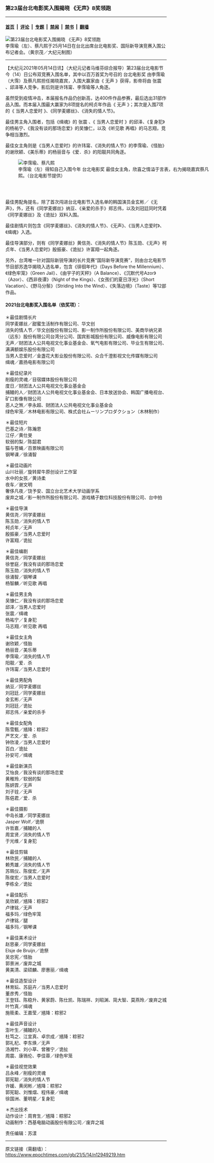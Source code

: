 ### 第23届台北电影奖入围揭晓 《无声》8奖领跑

---

#### [首页](../../../..?n12949219) &nbsp;|&nbsp; [评论](../../../../../epoch-comment?n12949219) &nbsp;|&nbsp; [专题](../../../../../epoch-special?n12949219) &nbsp;|&nbsp; [禁闻](../../../../../epoch-news?n12949219) &nbsp;|&nbsp; [禁书](../../../../../books?n12949219) &nbsp;|&nbsp; [翻墙](https://github.com/gfw-breaker/nogfw/blob/master/README.md?n12949219)


<div><img alt="第23届台北电影奖入围揭晓 《无声》8奖领跑" class="attachment-djy_600_400 size-djy_600_400 wp-post-image" src="https://i.epochtimes.com/assets/uploads/2021/05/id12949243-2105140637351487-600x400.jpg"/>
<div class="caption">
 李霈瑜（左）、蔡凡熙于25月14日在台北出席台北电影奖、国际新导演竞赛入围公布记者会。（黄宗茂／大纪元制图）
</div></div><hr/><div class="post_content" id="artbody" itemprop="articleBody">
 <!-- article content begin -->
 <p>
  【大纪元2021年05月14日讯】（大纪元记者马维芬综合报导）第23届台北电影节今（14）日公布双竞赛入围名单，其中以百万首奖为号召的
  <ok href="https://www.epochtimes.com/gb/tag/%E5%8F%B0%E5%8C%97%E7%94%B5%E5%BD%B1%E5%A5%96.html">
   台北电影奖
  </ok>
  由李霈瑜（大霈）及蔡凡熙担任揭晓嘉宾，入围大赢家由《
  <ok href="https://www.epochtimes.com/gb/tag/%E6%97%A0%E5%A3%B0.html">
   无声
  </ok>
  》获得，影帝将由
  <ok href="https://www.epochtimes.com/gb/tag/%E5%BC%A0%E9%9C%87.html">
   张震
  </ok>
  、邱泽等人竞争，影后则是许玮甯、李霈瑜等人角逐。
 </p>
 <p>
  虽然受到疫情冲击，本届报名作品仍创新高，达400件作品参赛，最后选出31部作品入围。而本届入围最大赢家为8项提名的柯贞年作品《
  <ok href="https://www.epochtimes.com/gb/tag/%E6%97%A0%E5%A3%B0.html">
   无声
  </ok>
  》；其次是入围7项的《
  <ok href="https://www.epochtimes.com/gb/tag/%E5%BD%93%E7%94%B7%E4%BA%BA%E6%81%8B%E7%88%B1%E6%97%B6.html">
   当男人恋爱时
  </ok>
  》、《同学麦娜丝》、《消失的情人节》。
 </p>
 <p>
  最佳男主角入围者，包括《缉魂》的
  <ok href="https://www.epochtimes.com/gb/tag/%E5%BC%A0%E9%9C%87.html">
   张震
  </ok>
  、《
  <ok href="https://www.epochtimes.com/gb/tag/%E5%BD%93%E7%94%B7%E4%BA%BA%E6%81%8B%E7%88%B1%E6%97%B6.html">
   当男人恋爱时
  </ok>
  》的邱泽、《复身犯》的杨祐宁、《我没有谈的那场恋爱》的吴慷仁，以及《听见歌 再唱》的马志翔，竞争相当激烈。
 </p>
 <p>
  最佳女主角则是《当男人恋爱时》的许玮甯、《消失的情人节》的李霈瑜、《怪胎》的谢欣颖、《美乐蒂》的杨丽音与《爱．杀》的阳靓共同角逐。
 </p>
 <figure aria-describedby="caption-attachment-12949252" class="wp-caption aligncenter" id="attachment_12949252" style="width: 600px">
  <ok href="https://i.epochtimes.com/assets/uploads/2021/05/id12949252-2105140639121487.jpg" target="_blank">
   <img alt="李霈瑜、蔡凡熙" class="size-large wp-image-12949252" src="https://i.epochtimes.com/assets/uploads/2021/05/id12949252-2105140639121487-600x400.jpg" title="李霈瑜、蔡凡熙"/>
  </ok>
  <br/><figcaption class="wp-caption-text" id="caption-attachment-12949252">
   李霈瑜（左）得知自己入围今年
   <ok href="https://www.epochtimes.com/gb/tag/%E5%8F%B0%E5%8C%97%E7%94%B5%E5%BD%B1%E5%A5%96.html">
    台北电影奖
   </ok>
   最佳女主角，欣喜之情溢于言表，右为揭晓嘉宾蔡凡熙。（台北电影节提供）
  </figcaption><br/>
 </figure><br/>
 <p>
  最佳男配角提名，除了首次闯进台北电影节入选名单的韩国演员金玄彬／《无声》，外，还有《同学麦娜丝》纳豆、《亲爱的杀手》郑志伟，以及刘冠廷同时凭着《同学麦娜丝》及《诡扯》双料入围。
 </p>
 <p>
  最佳剧情片则包含《同学麦娜丝》、《消失的情人节》、《无声》、《当男人恋爱时》、《缉魂》入选。
 </p>
 <p>
  最佳导演部分，则有《同学麦娜丝》黄信尧、《消失的情人节》陈玉勋、《无声》柯贞年、《当男人恋爱时》殷振豪、《诡扯》许富翔一起角逐。
 </p>
 <p>
  另外，台湾唯一针对国际新锐导演的长片竞赛“国际新导演竞赛”，则由台北电影节节目部苏逸华揭晓入选名单，包含《徘徊年代》（Days Before the Millennium）、《绿色牢笼》（Green Jail）、《由宇子的天秤》（A Balance）、《沉默代号Azor》（Azor）、《西非夜谭》（Night of the Kings）、《女孩们的夏日浮光》（Short Vacation）、《野马分鬃》（Striding Into the Wind）、《失落边境》（Taste）等12部作品。
 </p>
 <h4>
  2021台北电影奖入围名单（依奖项）：
 </h4>
 <p>
  ＊最佳剧情长片
  <br/>
  同学麦娜丝／甜蜜生活制作有限公司、华文创
  <br/>
  消失的情人节／华文创股份有限公司、影一制作所股份有限公司、美商华纳兄弟（远东）股份有限公司台湾分公司、国宾影城股份有限公司、威像电影有限公司
  <br/>
  无声／财团法人公共电视文化事业基金会、氧气电影有限公司、毕业生有限公司、满满额娱乐股份有限公司
  <br/>
  当男人恋爱时／金盏花大影业股份有限公司、众合千澄影视文化传媒有限公司
  <br/>
  缉魂／嘉扬电影有限公司
 </p>
 <p>
  ＊最佳纪录片
  <br/>
  削瘦的灵魂／目宿媒体股份有限公司
  <br/>
  度日／财团法人公共电视文化事业基金会
  <br/>
  捕鳗的人／财团法人公共电视文化事业基金会、日本放送协会、韩国广播电视台、矿口影像有限公司
  <br/>
  恶人之煞／李永超、财团法人公共电视文化事业基金会
  <br/>
  绿色牢笼／木林电影有限公司、株式会社ムーリンプロダクション（木林制作）
 </p>
 <p>
  ＊最佳短片
  <br/>
  巴基之诗／陈瀚恩
  <br/>
  江仔／黄仕旻
  <br/>
  软弱的梨／陈韶君
  <br/>
  猫与苍蝇／百景映画有限公司
  <br/>
  钢琴课／徐涌智
 </p>
 <p>
  ＊最佳动画片
  <br/>
  山川壮丽／旋转犀牛原创设计工作室
  <br/>
  水中的女孩／黄诗柔
  <br/>
  夜车／谢文明
  <br/>
  奢侈凡夜／饶予安、国立台北艺术大学动画学系
  <br/>
  废弃之城／影一制作所股份有限公司、游戏橘子数位科技股份有限公司、台中拍
 </p>
 <p>
  ＊最佳导演
  <br/>
  黄信尧／同学麦娜丝
  <br/>
  陈玉勋／消失的情人节
  <br/>
  柯贞年／无声
  <br/>
  殷振豪／当男人恋爱时
  <br/>
  许富翔／诡扯
 </p>
 <p>
  ＊最佳编剧
  <br/>
  黄信尧／同学麦娜丝
  <br/>
  徐誉庭／我没有谈的那场恋爱
  <br/>
  陈玉勋／消失的情人节
  <br/>
  徐涌智／钢琴课
  <br/>
  杨智麟／听见歌 再唱
 </p>
 <p>
  ＊最佳男主角
  <br/>
  吴慷仁／我没有谈的那场恋爱
  <br/>
  邱泽／当男人恋爱时
  <br/>
  张震／缉魂
  <br/>
  杨祐宁／复身犯
  <br/>
  马志翔／听见歌 再唱
 </p>
 <p>
  ＊最佳女主角
  <br/>
  谢欣颖／怪胎
  <br/>
  杨丽音／美乐蒂
  <br/>
  李霈瑜／消失的情人节
  <br/>
  阳靓／爱．杀
  <br/>
  许玮甯／当男人恋爱时
 </p>
 <p>
  ＊最佳男配角
  <br/>
  纳豆／同学麦娜丝
  <br/>
  刘冠廷／同学麦娜丝
  <br/>
  金玄彬／无声
  <br/>
  刘冠廷／诡扯
  <br/>
  郑志伟／亲爱的杀手
 </p>
 <p>
  ＊最佳女配角
  <br/>
  陈雪甄／馗降：粽邪2
  <br/>
  严艺文／爱．杀
  <br/>
  钟欣凌／当男人恋爱时
  <br/>
  百白／诡扯
  <br/>
  孙安可／缉魂
 </p>
 <p>
  ＊最佳新演员
  <br/>
  艾怡良／我没有谈的那场恋爱
  <br/>
  黄稚玲／软弱的梨
  <br/>
  陈妍霏／无声
  <br/>
  刘子铨／无声
  <br/>
  陈俋君／爱．杀
 </p>
 <p>
  ＊最佳摄影
  <br/>
  中岛长雄／同学麦娜丝
  <br/>
  Jasper Wolf／诡祭
  <br/>
  许哲嘉／捕鳗的人
  <br/>
  周宜贤／消失的情人节
  <br/>
  于光维／复身犯
 </p>
 <p>
  ＊最佳剪辑
  <br/>
  林欣民／捕鳗的人
  <br/>
  赖秀雄／消失的情人节
  <br/>
  苏珮仪、陈俊宏／无声
  <br/>
  陈俊宏／当男人恋爱时
  <br/>
  李栋全／诡扯
 </p>
 <p>
  ＊最佳配乐
  <br/>
  吴欣颖／馗降：粽邪2
  <br/>
  卢律铭／无声
  <br/>
  福多玛／绿色牢笼
  <br/>
  卢律铭／腿
  <br/>
  福多玛／钢琴课
 </p>
 <p>
  ＊最佳美术设计
  <br/>
  赵思豪／同学麦娜丝
  <br/>
  Elsje de Bruijn／诡祭
  <br/>
  吴忠宪／怪胎
  <br/>
  郭景洲／废弃之城
  <br/>
  黄美清、梁硕麟、廖惠丽／缉魂
 </p>
 <p>
  ＊最佳造型设计
  <br/>
  林育妘、苏庭卉／当男人恋爱时
  <br/>
  董彦秀／怪胎
  <br/>
  王登钰、陈稳升、黄家蔚、陈仕凯、陈瑞祥、刘昭渊、简大智、莫燕玲／废弃之城
  <br/>
  叶竹真／缉魂
  <br/>
  施筱柔、王嘉莹／馗降：粽邪2
 </p>
 <p>
  ＊最佳声音设计
  <br/>
  澎叶生／捕鳗的人
  <br/>
  杜笃之、江宜真、卓宗成／馗降：粽邪2
  <br/>
  郭礼杞、李东焕／无声
  <br/>
  汤湘竹、刘小草、曾雅宁／诡扯
  <br/>
  周震、康铕伦、李佳蓉／绿色牢笼
 </p>
 <p>
  ＊最佳视觉效果
  <br/>
  吕永峰／削瘦的灵魂
  <br/>
  郭宪聪／消失的情人节
  <br/>
  许媛、黄闵彬／馗降：粽邪2
  <br/>
  郭宪聪、刘惟熠、程伟豪／缉魂
  <br/>
  徐国洲、董明星／复身犯
 </p>
 <p>
  ＊杰出技术
  <br/>
  动作设计：周育生／馗降：粽邪2
  <br/>
  动画制作：西基电脑动画股份有限公司／废弃之城
 </p>
 <p>
  责任编辑：苏漾
 </p>
 <!-- article content end -->
 <div id="below_article_ad">
 </div>
</div>


---

原文链接（需翻墙）：https://www.epochtimes.com/gb/21/5/14/n12949219.htm